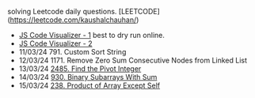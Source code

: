 solving Leetcode daily questions.
[LEETCODE] (https://leetcode.com/kaushalchauhan/)

- [JS Code Visualizer - 1](https://jsviz.klve.nl/#?code=Q) best to dry run online.
- [JS Code Visualizer - 2](https://pythontutor.com/javascript.html#mode=edit)
- 11/03/24 791. Custom Sort String
- 12/03/24 1171. Remove Zero Sum Consecutive Nodes from Linked List
- 13/03/24 [2485. Find the Pivot Integer](https://leetcode.com/problems/find-the-pivot-integer/description/)
- 14/03/24 [930. Binary Subarrays With Sum](https://leetcode.com/problems/binary-subarrays-with-sum/description)
- 15/03/24 [238. Product of Array Except Self](https://leetcode.com/problems/product-of-array-except-self/description)
